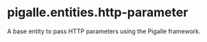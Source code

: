 # pigalle.entities.http-parameter
A base entity to pass HTTP parameters using the Pigalle framework.
